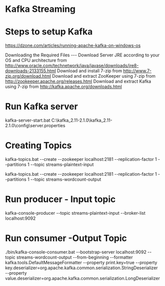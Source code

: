 # Kafka Streaming 

# Steps to setup Kafka 
  https://dzone.com/articles/running-apache-kafka-on-windows-os

  Downloading the Required Files ---
  Download Server JRE according to your OS and CPU architecture from http://www.oracle.com/technetwork/java/javase/downloads/jre8-downloads-2133155.html
  Download and install 7-zip from http://www.7-zip.org/download.html
  Download and extract ZooKeeper using 7-zip from http://zookeeper.apache.org/releases.html
  Download and extract Kafka using 7-zip from http://kafka.apache.org/downloads.html
  
 # Run Kafka server
  kafka-server-start.bat C:\kafka_2.11-2.1.0\kafka_2.11-2.1.0\config\server.properties
 
 # Creating Topics
 
kafka-topics.bat --create --zookeeper localhost:2181 --replication-factor 1 --partitions 1 --topic streams-plaintext-input

kafka-topics.bat --create --zookeeper localhost:2181 --replication-factor 1 --partitions 1 --topic streams-wordcount-output

# Run producer - Input topic
kafka-console-producer --topic streams-plaintext-input --broker-list localhost:9092

# Run consumer -Output Topic
./bin/kafka-console-consumer.bat --bootstrap-server localhost:9092 --topic streams-wordcount-output --from-beginning --formatter kafka.tools.DefaultMessageFormatter --property print.key=true --property key.deserializer=org.apache.kafka.common.serialization.StringDeserializer --property value.deserializer=org.apache.kafka.common.serialization.LongDeserializer




